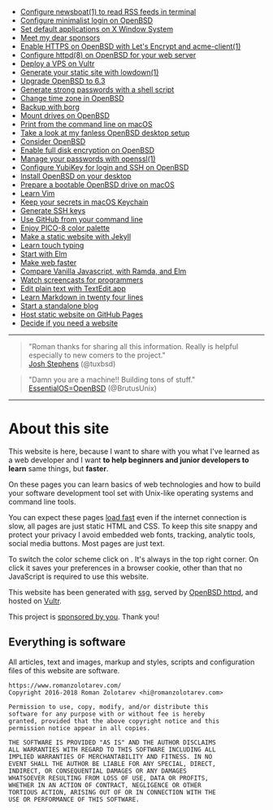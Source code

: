 - [Configure newsboat(1) to read RSS feeds in&nbsp;terminal](/newsboat.html "6 May 2018")
- [Configure minimalist login on OpenBSD](/openbsd/login.html "1 May 2018")
- [Set default applications on X Window System](/openbsd/mime.html "1 May 2018")
- [Meet my dear sponsors](/sponsors.html "24 Apr 2018")
- [Enable HTTPS on OpenBSD with Let's Encrypt and acme-client(1)](/openbsd/acme-client.html "13 Apr 2018")
- [Configure httpd(8) on OpenBSD for your web server](/openbsd/webserver.html "12 Apr 2018")
- [Deploy a VPS on Vultr](/vultr.html "11 Apr 2018")
- [Generate your static site with lowdown(1)](/ssg.html "07 Apr 2018")
- [Upgrade OpenBSD to 6.3](/openbsd/upgrade.html "03 Apr 2018")
- [Generate strong passwords with a shell script](/diceware.html "30 Mar 2018")
- [Change time zone in OpenBSD](/openbsd/timezone.html "16 Mar 2018")
- [Backup with borg](/backup.html "02 Mar 2018")
- [Mount drives on OpenBSD](/openbsd/mount.html "01 Mar 2018")
- [Print from the command line on macOS](/macos/cups.html "27 Feb 2018")
- [Take a look at my fanless OpenBSD desktop setup](/setup.html "17 Nov 2017")
- [Consider OpenBSD](/openbsd/why.html "15 Nov 2017")
- [Enable full disk encryption on OpenBSD](/openbsd/fde.html "02 Nov 2017")
- [Manage your passwords with openssl(1)](/pass.html "10 Oct 2017")
- [Configure YubiKey for login and SSH on OpenBSD](/openbsd/yubikey.html "01 Sep 2017")
- [Install OpenBSD on your desktop](/openbsd/install.html "20 Sep 2017")
- [Prepare a bootable OpenBSD drive on macOS](/macos/openbsd.html "19 Sep 2017")
- [Learn Vim](/vim.html "26 Aug 2017")
- [Keep your secrets in macOS Keychain](/macos/keychain.html "16 May 2017")
- [Generate SSH keys](/ssh.html "01 May 2017")
- [Use GitHub from your command line](/github.html "16 Apr 2017")
- [Enjoy PICO-8 color palette](/pico-8-color-palette/index.html "04 Dec 2016")
- [Make a static website with Jekyll](/jekyll.html "22 Nov 2016")
- [Learn touch typing](/typing.html "19 Nov 2016")
- [Start with Elm](/elm.html "14 Nov 2016")
- [Make web faster](/fast.html "13 Nov 2016")
- [Compare Vanilla Javascript, with Ramda, and Elm](/pagination.html "26 Oct 2016")
- [Watch screencasts for programmers](/screencasts.html "25 Oct 2016")
- [Edit plain text with TextEdit.app](/macos/textedit.html "17 Sep 2016")
- [Learn Markdown in twenty four lines](/markdown.html "30 Aug 2016")
- [Start a standalone blog](/standalone.html "23 Aug 2016")
- [Host static website on GitHub Pages](/github-pages.html "18 Aug 2016")
- [Decide if you need a website](/website.html "15 Aug 2016")

---

> "Roman thanks for sharing all this information. Really is helpful
especially to new comers to the project."<br>
[Josh Stephens](https://mobile.twitter.com/tuxbsd/status/987336763508183041 "20 Apr 2018")
(@tuxbsd)

> "Damn you are a machine!! Building tons of stuff."<br>
[EssentialOS=OpenBSD](https://mobile.twitter.com/BrutusUnix/status/986417139425869825 "18 Apr 2018")
(@BrutusUnix)

---

# About this site

This website is here, because I want to share with you what I've learned
as a web developer and I want **to help beginners and junior developers
to learn** same things, but **faster**.

On these pages you can learn basics of web technologies and how to build
your software development tool set with Unix-like operating systems and
command line tools.

You can expect these pages [load fast](/fast.html) even if the internet
connection is slow, all pages are just static HTML and CSS. To keep this
site snappy and protect your privacy I avoid embedded web fonts,
tracking, analytic tools, social media buttons. Most pages are just
text.

To switch the color scheme click on <label
class="light-off-button-inline" for="light-off"></label>. It's always in
the top right corner. On click it saves your preferences in a browser
cookie, other than that no JavaScript is required to use this website.

This website has been generated with [ssg](/ssg.html), served by
[OpenBSD httpd](/openbsd/webserver.html), and hosted on
[Vultr](/vultr.html).

This project is [sponsored by you](/sponsors.html). Thank you!

## Everything is software

All articles, text and images, markup and styles, scripts and
configuration files of this website are software.

    https://www.romanzolotarev.com/
    Copyright 2016-2018 Roman Zolotarev <hi@romanzolotarev.com>

    Permission to use, copy, modify, and/or distribute this
    software for any purpose with or without fee is hereby
    granted, provided that the above copyright notice and this
    permission notice appear in all copies.

    THE SOFTWARE IS PROVIDED "AS IS" AND THE AUTHOR DISCLAIMS
    ALL WARRANTIES WITH REGARD TO THIS SOFTWARE INCLUDING ALL
    IMPLIED WARRANTIES OF MERCHANTABILITY AND FITNESS. IN NO
    EVENT SHALL THE AUTHOR BE LIABLE FOR ANY SPECIAL, DIRECT,
    INDIRECT, OR CONSEQUENTIAL DAMAGES OR ANY DAMAGES
    WHATSOEVER RESULTING FROM LOSS OF USE, DATA OR PROFITS,
    WHETHER IN AN ACTION OF CONTRACT, NEGLIGENCE OR OTHER
    TORTIOUS ACTION, ARISING OUT OF OR IN CONNECTION WITH THE
    USE OR PERFORMANCE OF THIS SOFTWARE.
